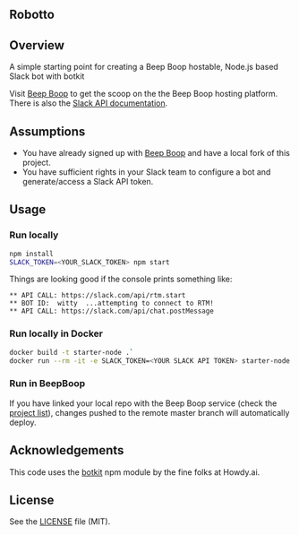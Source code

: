Robotto
-------

## Overview ##

A simple starting point for creating a Beep Boop hostable, Node.js based Slack bot with botkit

Visit [Beep Boop][] to get the scoop on the the Beep Boop hosting platform. There is also the [Slack API documentation][].

## Assumptions ##

* You have already signed up with [Beep Boop](https://beepboophq.com) and have a local fork of this project.
* You have sufficient rights in your Slack team to configure a bot and generate/access a Slack API token.

## Usage ##

### Run locally ###

```sh
npm install
SLACK_TOKEN=<YOUR_SLACK_TOKEN> npm start
```

Things are looking good if the console prints something like:

    ** API CALL: https://slack.com/api/rtm.start
    ** BOT ID:  witty  ...attempting to connect to RTM!
    ** API CALL: https://slack.com/api/chat.postMessage

### Run locally in Docker ###

```sh
docker build -t starter-node .`
docker run --rm -it -e SLACK_TOKEN=<YOUR SLACK API TOKEN> starter-node
```

### Run in BeepBoop ###

If you have linked your local repo with the Beep Boop service (check the [project list][]), changes pushed to the remote master branch will automatically deploy.

## Acknowledgements ##

This code uses the [botkit][] npm module by the fine folks at Howdy.ai.

## License ##

See the [LICENSE][] file (MIT).


[beep boop]: https://beepboophq.com/docs/article/overview
[slack api documentation]: https://api.slack.com
[project list]: https://beepboophq.com/0_o/my-projects
[botkit]: https://github.com/howdyai/botkit
[license]: LICENSE.md
